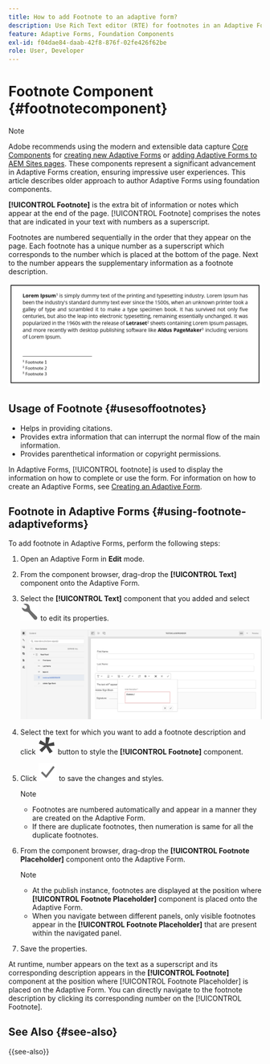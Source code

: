 ```yaml
---
title: How to add Footnote to an adaptive form?
description: Use Rich Text editor (RTE) for footnotes in an Adaptive Form.
feature: Adaptive Forms, Foundation Components
exl-id: f04dae84-daab-42f8-876f-02fe426f62be
role: User, Developer
---
```

# Footnote Component {#footnotecomponent}

>[!NOTE]
>
> Adobe recommends using the modern and extensible data capture [Core Components](https://experienceleague.adobe.com/docs/experience-manager-core-components/using/adaptive-forms/introduction.html) for [creating new Adaptive Forms](/help/forms/creating-adaptive-form-core-components.md) or [adding Adaptive Forms to AEM Sites pages](/help/forms/create-or-add-an-adaptive-form-to-aem-sites-page.md). These components represent a significant advancement in Adaptive Forms creation, ensuring impressive user experiences. This article describes older approach to author Adaptive Forms using foundation components.

**[!UICONTROL Footnote]** is the extra bit of information or notes which appear at the end of the page. [!UICONTROL Footnote] comprises the notes that are indicated in your text with numbers as a superscript.

Footnotes are numbered sequentially in the order that they appear on the page. Each footnote has a unique number as a superscript which corresponds to the number which is placed at the bottom of the page. Next to the number appears the supplementary information as a footnote description.

![Footnote Description](/help/forms/assets/footnote_description.png)


## Usage of Footnote {#usesoffootnotes}

* Helps in providing citations. 
* Provides extra information that can interrupt the normal flow of the main information.
* Provides parenthetical information or copyright permissions.

In Adaptive Forms, [!UICONTROL footnote] is used to display the information on how to complete or use the form. For information on how to create an Adaptive Forms, see [Creating an Adaptive Form](https://experienceleague.adobe.com/docs/experience-manager-cloud-service/content/forms/create-an-adaptive-form/create-an-adaptive-form-on-forms-cs/creating-adaptive-form.html).

## Footnote in Adaptive Forms {#using-footnote-adaptiveforms}

To add footnote in Adaptive Forms, perform the following steps:
1. Open an Adaptive Form in **Edit** mode.
1. From the component browser, drag-drop the **[!UICONTROL Text]** component onto the Adaptive Form. 
1. Select the **[!UICONTROL Text]** component that you added and select ![cmppr](assets/configure-icon.svg) to edit its properties.

    ![Footnote in Adaptive Forms](/help/forms/assets/footnote_rte.png)

1. Select the text for which you want to add a footnote description  and click  ![star](/help/forms/assets/asterisk.svg) button to style the **[!UICONTROL Footnote]** component.

1. Click ![check](/help/forms/assets/save_icon.svg) to save the changes and styles.

    >[!NOTE]
    >
    >* Footnotes are numbered automatically and appear in a manner they are created on the Adaptive Form.
    >* If there are duplicate footnotes, then numeration is same for all the duplicate footnotes. 

1. From the component browser, drag-drop the **[!UICONTROL Footnote Placeholder]** component onto the Adaptive Form.
    >[!NOTE]
    >
    >* At the publish instance, footnotes are displayed at the position where **[!UICONTROL Footnote Placeholder]** component is placed onto the Adaptive Form.  
    >* When you navigate between different panels, only visible footnotes appear in the **[!UICONTROL Footnote Placeholder]** that are present within the navigated panel.

1. Save the properties.

At runtime, number appears on the text as a superscript and its corresponding description appears in the **[!UICONTROL Footnote]** component at the position where [!UICONTROL Footnote Placeholder] is placed on the Adaptive Form. You can directly navigate to the footnote description by clicking its corresponding number on the [!UICONTROL Footnote].


## See Also {#see-also}

{{see-also}}
